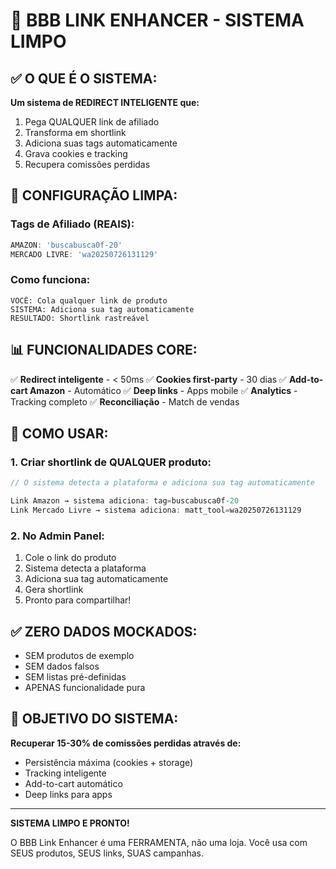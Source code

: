 # 🎯 BBB LINK ENHANCER - SISTEMA LIMPO

## ✅ O QUE É O SISTEMA:

**Um sistema de REDIRECT INTELIGENTE que:**
1. Pega QUALQUER link de afiliado
2. Transforma em shortlink
3. Adiciona suas tags automaticamente
4. Grava cookies e tracking
5. Recupera comissões perdidas

## 🔧 CONFIGURAÇÃO LIMPA:

### Tags de Afiliado (REAIS):
```javascript
AMAZON: 'buscabusca0f-20'
MERCADO LIVRE: 'wa20250726131129'
```

### Como funciona:
```
VOCÊ: Cola qualquer link de produto
SISTEMA: Adiciona sua tag automaticamente
RESULTADO: Shortlink rastreável
```

## 📊 FUNCIONALIDADES CORE:

✅ **Redirect inteligente** - < 50ms
✅ **Cookies first-party** - 30 dias
✅ **Add-to-cart Amazon** - Automático
✅ **Deep links** - Apps mobile
✅ **Analytics** - Tracking completo
✅ **Reconciliação** - Match de vendas

## 🚀 COMO USAR:

### 1. Criar shortlink de QUALQUER produto:

```javascript
// O sistema detecta a plataforma e adiciona sua tag automaticamente

Link Amazon → sistema adiciona: tag=buscabusca0f-20
Link Mercado Livre → sistema adiciona: matt_tool=wa20250726131129
```

### 2. No Admin Panel:
1. Cole o link do produto
2. Sistema detecta a plataforma
3. Adiciona sua tag automaticamente
4. Gera shortlink
5. Pronto para compartilhar!

## ✅ ZERO DADOS MOCKADOS:

- SEM produtos de exemplo
- SEM dados falsos
- SEM listas pré-definidas
- APENAS funcionalidade pura

## 🎯 OBJETIVO DO SISTEMA:

**Recuperar 15-30% de comissões perdidas através de:**
- Persistência máxima (cookies + storage)
- Tracking inteligente
- Add-to-cart automático
- Deep links para apps

---

**SISTEMA LIMPO E PRONTO!**

O BBB Link Enhancer é uma FERRAMENTA, não uma loja.
Você usa com SEUS produtos, SEUS links, SUAS campanhas.